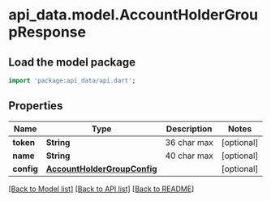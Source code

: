 # api_data.model.AccountHolderGroupResponse

## Load the model package
```dart
import 'package:api_data/api.dart';
```

## Properties
Name | Type | Description | Notes
------------ | ------------- | ------------- | -------------
**token** | **String** | 36 char max | [optional] 
**name** | **String** | 40 char max | [optional] 
**config** | [**AccountHolderGroupConfig**](AccountHolderGroupConfig.md) |  | [optional] 

[[Back to Model list]](../README.md#documentation-for-models) [[Back to API list]](../README.md#documentation-for-api-endpoints) [[Back to README]](../README.md)


